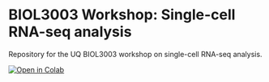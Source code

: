 # BIOL3003 Workshop: Single-cell RNA-seq analysis
Repository for the UQ BIOL3003 workshop on single-cell RNA-seq analysis.

[![Open in Colab](https://colab.research.google.com/assets/colab-badge.svg)](https://colab.research.google.com/github/tuonglab/BIOL3003_workshop/blob/master/notebook/BIOL3003_workshop.ipynb)
